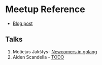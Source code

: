 # Meetup Reference

- [Blog post](https://example.org)

## Talks

1. Motiejus Jakštys- [Newcomers in golang
](https://github.com/golang-lt/presentations/blob/master/2017-03-07/newcommers_in_golang.pdf)
2. Aiden Scandella - [TODO](http://example.org)
